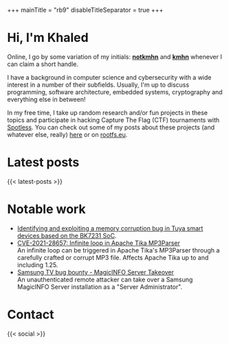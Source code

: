 +++
mainTitle = "rb9"
disableTitleSeparator = true
+++

# Hi, I'm Khaled
Online, I go by some variation of my initials: [**notkmhn**](https://twitter.com/notkmhn) and [**kmhn**](https://keybase.io/kmhn) whenever I can claim a short handle.

I have a background in computer science and cybersecurity with a wide interest in a number of their subfields. Usually, I'm up to discuss programming, software architecture, embedded systems, cryptography and everything else in between!

In my free time, I take up random research and/or fun projects in these topics and participate in hacking Capture The Flag (CTF) tournaments with [Spotless](https://spotless.tech). You can check out some of my posts about these projects (and whatever else, really) [here](/posts) or on [rootfs.eu](https://rootfs.eu).

# Latest posts
{{< latest-posts >}}

# Notable work
- [Identifying and exploiting a memory corruption bug in Tuya smart devices based on the BK7231 SoC](/posts/2022-03-29-light-jailbreaking-exploiting-tuya-iot-devices/).
- [CVE-2021-28657: Infinite loop in Apache Tika MP3Parser](https://lists.apache.org/thread.html/r915add4aa52c60d1b5cf085039cfa73a98d7fae9673374dfd7744b5a%40%3Cdev.tika.apache.org%3E) <br /> An infinite loop can be triggered in Apache Tika's MP3Parser through a carefully crafted or corrupt MP3 file. Affects Apache Tika up to and including 1.25.
- [Samsung TV bug bounty - MagicINFO Server Takeover](https://samsungtvbounty.com/hallOfFame#:~:text=Khaled%20Nassar) <br /> An unauthenticated remote attacker can take over a Samsung MagicINFO Server installation as a "Server Administrator".

# Contact
{{< social >}}
<!-- Or you can also check out your console for a moment -->


